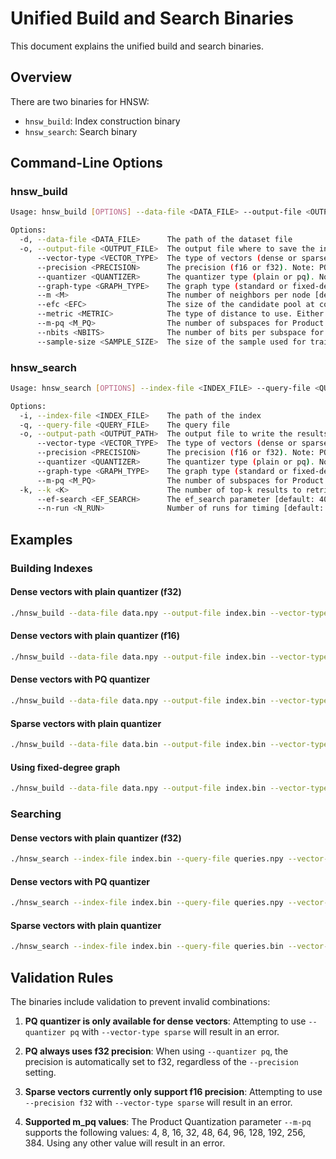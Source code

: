 # Unified Build and Search Binaries

This document explains the unified build and search binaries.

## Overview

There are two binaries for HNSW:
- `hnsw_build`: Index construction binary
- `hnsw_search`: Search binary

## Command-Line Options

### hnsw_build

```bash
Usage: hnsw_build [OPTIONS] --data-file <DATA_FILE> --output-file <OUTPUT_FILE> --vector-type <VECTOR_TYPE>

Options:
  -d, --data-file <DATA_FILE>      The path of the dataset file
  -o, --output-file <OUTPUT_FILE>  The output file where to save the index
      --vector-type <VECTOR_TYPE>  The type of vectors (dense or sparse) [possible values: dense, sparse]
      --precision <PRECISION>      The precision (f16 or f32). Note: PQ always uses f32 [default: f32] [possible values: f16, f32]
      --quantizer <QUANTIZER>      The quantizer type (plain or pq). Note: PQ is only available for dense vectors [default: plain] [possible values: plain, pq]
      --graph-type <GRAPH_TYPE>    The graph type (standard or fixed-degree) [default: standard] [possible values: standard, fixed-degree]
      --m <M>                      The number of neighbors per node [default: 16]
      --efc <EFC>                  The size of the candidate pool at construction time [default: 40]
      --metric <METRIC>            The type of distance to use. Either 'l2' (Euclidean) or 'ip' (Inner product) [default: ip]
      --m-pq <M_PQ>                The number of subspaces for Product Quantization (only for PQ). Supported values: 4, 8, 16, 32, 48, 64, 96, 128, 192, 256, 384 [default: 16]
      --nbits <NBITS>              The number of bits per subspace for Product Quantization (only for PQ) [default: 8]
      --sample-size <SAMPLE_SIZE>  The size of the sample used for training Product Quantization (only for PQ) [default: 100000]
```

### hnsw_search

```bash
Usage: hnsw_search [OPTIONS] --index-file <INDEX_FILE> --query-file <QUERY_FILE> --vector-type <VECTOR_TYPE>

Options:
  -i, --index-file <INDEX_FILE>    The path of the index
  -q, --query-file <QUERY_FILE>    The query file
  -o, --output-path <OUTPUT_PATH>  The output file to write the results
      --vector-type <VECTOR_TYPE>  The type of vectors (dense or sparse) [possible values: dense, sparse]
      --precision <PRECISION>      The precision (f16 or f32). Note: PQ always uses f32 [default: f32] [possible values: f16, f32]
      --quantizer <QUANTIZER>      The quantizer type (plain or pq). Note: PQ is only available for dense vectors [default: plain] [possible values: plain, pq]
      --graph-type <GRAPH_TYPE>    The graph type (standard or fixed-degree) [default: standard] [possible values: standard, fixed-degree]
      --m-pq <M_PQ>                The number of subspaces for Product Quantization (only for PQ). Supported values: 4, 8, 16, 32, 48, 64, 96, 128, 192, 256, 384 [default: 16]
  -k, --k <K>                      The number of top-k results to retrieve [default: 10]
      --ef-search <EF_SEARCH>      The ef_search parameter [default: 40]
      --n-run <N_RUN>              Number of runs for timing [default: 1]
```

## Examples

### Building Indexes

#### Dense vectors with plain quantizer (f32)
```bash
./hnsw_build --data-file data.npy --output-file index.bin --vector-type dense --precision f32 --quantizer plain --m 16 --efc 40
```

#### Dense vectors with plain quantizer (f16)
```bash
./hnsw_build --data-file data.npy --output-file index.bin --vector-type dense --precision f16 --quantizer plain --m 16 --efc 40
```

#### Dense vectors with PQ quantizer
```bash
./hnsw_build --data-file data.npy --output-file index.bin --vector-type dense --quantizer pq --m-pq 16 --nbits 8 --m 16 --efc 40
```

#### Sparse vectors with plain quantizer
```bash
./hnsw_build --data-file data.bin --output-file index.bin --vector-type sparse --precision f16 --quantizer plain --m 16 --efc 40
```

#### Using fixed-degree graph
```bash
./hnsw_build --data-file data.npy --output-file index.bin --vector-type dense --graph-type fixed-degree --m 16 --efc 40
```

### Searching

#### Dense vectors with plain quantizer (f32)
```bash
./hnsw_search --index-file index.bin --query-file queries.npy --vector-type dense --precision f32 --quantizer plain --k 10 --ef-search 40 --output-path results.txt
```

#### Dense vectors with PQ quantizer
```bash
./hnsw_search --index-file index.bin --query-file queries.npy --vector-type dense --quantizer pq --m-pq 16 --k 10 --ef-search 40 --output-path results.txt
```

#### Sparse vectors with plain quantizer
```bash
./hnsw_search --index-file index.bin --query-file queries.bin --vector-type sparse --precision f16 --quantizer plain --k 10 --ef-search 40 --output-path results.txt
```

## Validation Rules

The binaries include validation to prevent invalid combinations:

1. **PQ quantizer is only available for dense vectors**: Attempting to use `--quantizer pq` with `--vector-type sparse` will result in an error.

2. **PQ always uses f32 precision**: When using `--quantizer pq`, the precision is automatically set to f32, regardless of the `--precision` setting.

3. **Sparse vectors currently only support f16 precision**: Attempting to use `--precision f32` with `--vector-type sparse` will result in an error.

4. **Supported m_pq values**: The Product Quantization parameter `--m-pq` supports the following values: 4, 8, 16, 32, 48, 64, 96, 128, 192, 256, 384. Using any other value will result in an error.


